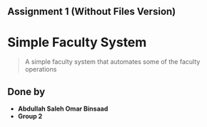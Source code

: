 ## Assignment 1 (Without Files Version)
# Simple Faculty System

> A simple faculty system that automates some of the faculty operations

## Done by

* **Abdullah Saleh Omar Binsaad**
* __Group 2__